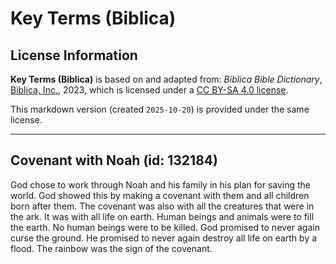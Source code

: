 # Key Terms (Biblica)

## License Information

**Key Terms (Biblica)** is based on and adapted from: _Biblica Bible Dictionary_, [Biblica, Inc.](https://www.biblica.com/), 2023, which is licensed under a [CC BY-SA 4.0 license](https://creativecommons.org/licenses/by-sa/4.0/legalcode.en).

This markdown version (created `2025-10-20`) is provided under the same license.



--------------------------------

## Covenant with Noah (id: 132184)

God chose to work through Noah and his family in his plan for saving the world. God showed this by making a covenant with them and all children born after them. The covenant was also with all the creatures that were in the ark. It was with all life on earth. Human beings and animals were to fill the earth. No human beings were to be killed. God promised to never again curse the ground. He promised to never again destroy all life on earth by a flood. The rainbow was the sign of the covenant.


